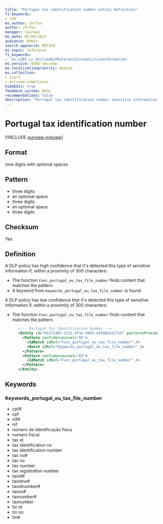 ```yaml
---
title: "Portugal tax identification number entity definition"
f1.keywords:
- CSH
ms.author: chrfox
author: chrfox
manager: laurawi
ms.date: 05/06/2022
audience: Admin
search.appverid: MET150
ms.topic: reference
f1_keywords:
- 'ms.o365.cc.UnifiedDLPRuleContainsSensitiveInformation'
ms.service: O365-seccomp
ms.localizationpriority: medium
ms.collection:
- tier3
- purview-compliance
hideEdit: true
feedback_system: None
recommendations: false
description: "Portugal tax identification number sensitive information type entity definition."
---
```


# Portugal tax identification number

[!INCLUDE [purview-preview](../includes/purview-preview.md)]

## Format

nine digits with optional spaces

## Pattern

- three digits
- an optional space
- three digits
- an optional space
- three digits

## Checksum

Yes

## Definition

A DLP policy has high confidence that it's detected this type of sensitive information if, within a proximity of 300 characters:

- The function `Func_portugal_eu_tax_file_number` finds content that matches the pattern.
- A keyword from `Keywords_portugal_eu_tax_file_number` is found.

A DLP policy has low confidence that it's detected this type of sensitive information if, within a proximity of 300 characters:

- The function `Func_portugal_eu_tax_file_number` finds content that matches the pattern.

```xml
      <!-- Portugal Tax Identification Number -->
      <Entity id="65372402-3131-4f1e-9983-4439841d1f15" patternsProximity="300" recommendedConfidence="85">
        <Pattern confidenceLevel="85">
          <IdMatch idRef="Func_portugal_eu_tax_file_number" />
          <Match idRef="Keywords_portugal_eu_tax_file_number" />
        </Pattern>
        <Pattern confidenceLevel="65">
          <IdMatch idRef="Func_portugal_eu_tax_file_number" />
        </Pattern>
      </Entity>
```

## Keywords

### Keywords_portugal_eu_tax_file_number

- cpf#
- cpf
- nif#
- nif
- número de identificação fisca
- numero fiscal
- tax id
- tax identification no
- tax identification number
- tax no#
- tax no
- tax number
- tax registration number
- taxid#
- taxidno#
- taxidnumber#
- taxno#
- taxnumber#
- taxnumber
- tin id
- tin no
- tin#
